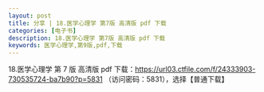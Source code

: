 ```yaml
---
layout: post
title: 分享 | 18.医学心理学 第7版 高清版 pdf 下载
categories: [电子书]
description: 18.医学心理学 第7版 高清版 pdf 下载
keywords: 医学心理学,第9版,pdf,下载
---
```


18.医学心理学 第 7 版 高清版 pdf 下载：<https://url03.ctfile.com/f/24333903-730535724-ba7b90?p=5831> （访问密码：5831），选择【普通下载】

<!--
![https://cdn.jsdelivr.net/gh/isanthree/blog-gallery/pic/physiology.jpg](https://picx.zhimg.com/80/v2-fbdacd0b41de18e78155b3a99e4202d7_720w.png)
-->
